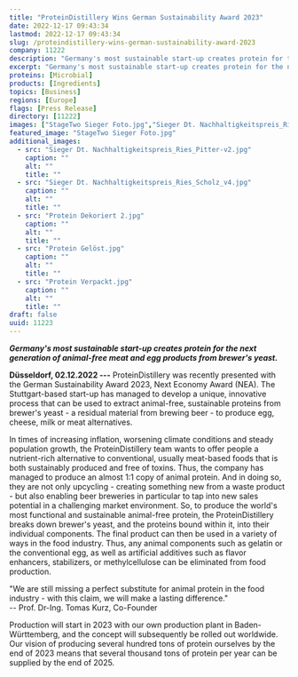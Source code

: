 ```yaml
---
title: "ProteinDistillery Wins German Sustainability Award 2023"
date: 2022-12-17 09:43:34
lastmod: 2022-12-17 09:43:34
slug: /proteindistillery-wins-german-sustainability-award-2023
company: 11222
description: "Germany's most sustainable start-up creates protein for the next generation of animal-free meat and egg products from brewer's yeast."
excerpt: "Germany's most sustainable start-up creates protein for the next generation of animal-free meat and egg products from brewer's yeast."
proteins: [Microbial]
products: [Ingredients]
topics: [Business]
regions: [Europe]
flags: [Press Release]
directory: [11222]
images: ["StageTwo Sieger Foto.jpg","Sieger Dt. Nachhaltigkeitspreis_Ries_Pitter-v2.jpg", "Sieger Dt. Nachhaltigkeitspreis_Ries_Scholz_v4.jpg", "Protein Dekoriert 2.jpg", "Protein Gelöst.jpg", "Protein Verpackt.jpg"]
featured_image: "StageTwo Sieger Foto.jpg"
additional_images:
  - src: "Sieger Dt. Nachhaltigkeitspreis_Ries_Pitter-v2.jpg"
    caption: ""
    alt: ""
    title: ""
  - src: "Sieger Dt. Nachhaltigkeitspreis_Ries_Scholz_v4.jpg"
    caption: ""
    alt: ""
    title: ""
  - src: "Protein Dekoriert 2.jpg"
    caption: ""
    alt: ""
    title: ""
  - src: "Protein Gelöst.jpg"
    caption: ""
    alt: ""
    title: ""
  - src: "Protein Verpackt.jpg"
    caption: ""
    alt: ""
    title: ""
draft: false
uuid: 11223
---
```

***Germany\'s most sustainable start-up creates protein for the next
generation of animal-free meat and egg products from brewer\'s yeast.***

**Düsseldorf, 02.12.2022 ---** ProteinDistillery was recently presented
with the German Sustainability Award 2023, Next Economy Award (NEA). The
Stuttgart-based start-up has managed to develop a unique, innovative
process that can be used to extract animal-free, sustainable proteins
from brewer\'s yeast - a residual material from brewing beer - to
produce egg, cheese, milk or meat alternatives.

In times of increasing inflation, worsening climate conditions and
steady population growth, the ProteinDistillery team wants to offer
people a nutrient-rich alternative to conventional, usually meat-based
foods that is both sustainably produced and free of toxins. Thus, the
company has managed to produce an almost 1:1 copy of animal protein. And
in doing so, they are not only upcycling - creating something new from a
waste product - but also enabling beer breweries in particular to tap
into new sales potential in a challenging market environment. So, to
produce the world\'s most functional and sustainable animal-free
protein, the ProteinDistillery breaks down brewer\'s yeast, and the
proteins bound within it, into their individual components. The final
product can then be used in a variety of ways in the food industry.
Thus, any animal components such as gelatin or the conventional egg, as
well as artificial additives such as flavor enhancers, stabilizers, or
methylcellulose can be eliminated from food production.

"We are still missing a perfect substitute for animal protein in the
food industry - with this claim, we will make a lasting difference."\
-- Prof. Dr-Ing. Tomas Kurz, Co-Founder

Production will start in 2023 with our own production plant in
Baden-Württemberg, and the concept will subsequently be rolled out
worldwide. Our vision of producing several hundred tons of protein
ourselves by the end of 2023 means that several thousand tons of protein
per year can be supplied by the end of 2025.
